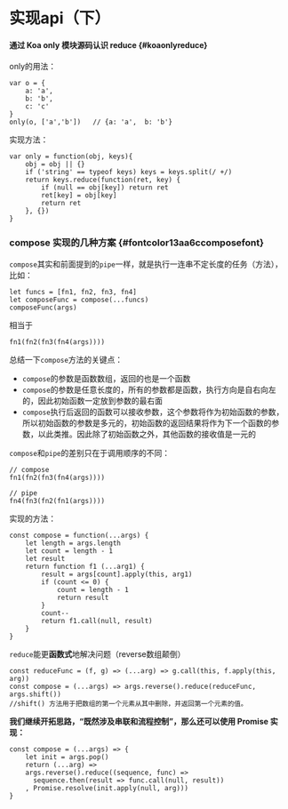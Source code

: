 # 实现api（下）

#### 通过 Koa only 模块源码认识 reduce {#koaonlyreduce}

only的用法：

```
var o = {
    a: 'a',
    b: 'b',
    c: 'c'
}
only(o, ['a','b'])   // {a: 'a',  b: 'b'}
```

实现方法：

```
var only = function(obj, keys){
    obj = obj || {}
    if ('string' == typeof keys) keys = keys.split(/ +/)
    return keys.reduce(function(ret, key) {
        if (null == obj[key]) return ret
        ret[key] = obj[key]
        return ret
    }, {})
}
```

### compose 实现的几种方案 {#fontcolor13aa6ccomposefont}

`compose`其实和前面提到的`pipe`一样，就是执行一连串不定长度的任务（方法），比如：

```
let funcs = [fn1, fn2, fn3, fn4]
let composeFunc = compose(...funcs)
composeFunc(args)
```

相当于

```
fn1(fn2(fn3(fn4(args))))
```

总结一下`compose`方法的关键点：

* `compose`的参数是函数数组，返回的也是一个函数
* `compose`的参数是任意长度的，所有的参数都是函数，执行方向是自右向左的，因此初始函数一定放到参数的最右面
* `compose`执行后返回的函数可以接收参数，这个参数将作为初始函数的参数，所以初始函数的参数是多元的，初始函数的返回结果将作为下一个函数的参数，以此类推。因此除了初始函数之外，其他函数的接收值是一元的

`compose`和`pipe`的差别只在于调用顺序的不同：

```
// compose
fn1(fn2(fn3(fn4(args))))

// pipe
fn4(fn3(fn2(fn1(args))))
```

实现的方法：

```
const compose = function(...args) {
    let length = args.length
    let count = length - 1
    let result
    return function f1 (...arg1) {
        result = args[count].apply(this, arg1)
        if (count <= 0) {
            count = length - 1
            return result
        }
        count--
        return f1.call(null, result)
    }
}
```

`reduce`能更**函数式**地解决问题（reverse数组颠倒）

```
const reduceFunc = (f, g) => (...arg) => g.call(this, f.apply(this, arg))
const compose = (...args) => args.reverse().reduce(reduceFunc, args.shift())
//shift() 方法用于把数组的第一个元素从其中删除，并返回第一个元素的值。
```

**我们继续开拓思路，“既然涉及串联和流程控制”，那么还可以使用 Promise 实现：**

```
const compose = (...args) => {
    let init = args.pop()
    return (...arg) => 
    args.reverse().reduce((sequence, func) => 
      sequence.then(result => func.call(null, result))
    , Promise.resolve(init.apply(null, arg)))
}
```



